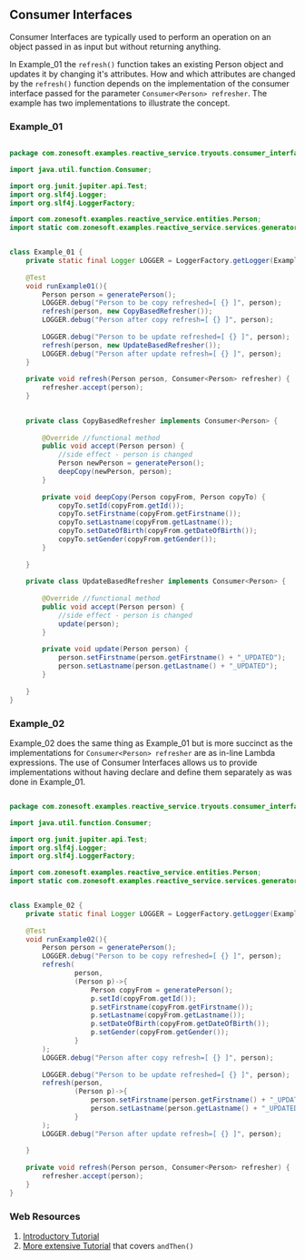 ## Consumer Interfaces
Consumer Interfaces are typically used to perform an operation on an object passed in as input but without returning anything. 

In Example_01 the `refresh()` function takes an existing Person object and updates it by changing it's attributes. How and which attributes are changed by the `refresh()` function depends on the implementation of the consumer interface passed for the parameter `Consumer<Person> refresher`. The example has two implementations to illustrate the concept.


### Example_01

```java

package com.zonesoft.examples.reactive_service.tryouts.consumer_interface;

import java.util.function.Consumer;

import org.junit.jupiter.api.Test;
import org.slf4j.Logger;
import org.slf4j.LoggerFactory;

import com.zonesoft.examples.reactive_service.entities.Person;
import static com.zonesoft.examples.reactive_service.services.generator.PersonGenerator.generatePerson;


class Example_01 {
	private static final Logger LOGGER = LoggerFactory.getLogger(Example_01.class);
	
	@Test
	void runExample01(){
		Person person = generatePerson();
		LOGGER.debug("Person to be copy refreshed=[ {} ]", person);
		refresh(person, new CopyBasedRefresher());
		LOGGER.debug("Person after copy refresh=[ {} ]", person);
		
		LOGGER.debug("Person to be update refreshed=[ {} ]", person);
		refresh(person, new UpdateBasedRefresher());
		LOGGER.debug("Person after update refresh=[ {} ]", person);	
	}
	
	private void refresh(Person person, Consumer<Person> refresher) {
		refresher.accept(person);	
	}
	

	private class CopyBasedRefresher implements Consumer<Person> {
		
		@Override //functional method
		public void accept(Person person) {
			//side effect - person is changed
			Person newPerson = generatePerson();
			deepCopy(newPerson, person);
		}
		
		private void deepCopy(Person copyFrom, Person copyTo) {
			copyTo.setId(copyFrom.getId());
			copyTo.setFirstname(copyFrom.getFirstname());
			copyTo.setLastname(copyFrom.getLastname());
			copyTo.setDateOfBirth(copyFrom.getDateOfBirth());
			copyTo.setGender(copyFrom.getGender());
		}
		
	}
	
	private class UpdateBasedRefresher implements Consumer<Person> {
		
		@Override //functional method
		public void accept(Person person) {
			//side effect - person is changed
			update(person);
		}
		
		private void update(Person person) {
			person.setFirstname(person.getFirstname() + "_UPDATED");
			person.setLastname(person.getLastname() + "_UPDATED");
		}
		
	}
}

```

### Example_02
Example_02 does the same thing as Example_01 but is more succinct as the implementations for `Consumer<Person> refresher` are as in-line Lambda expressions. The use of Consumer Interfaces allows us to provide implementations without having declare and define them separately as was done in Example_01.


```java

package com.zonesoft.examples.reactive_service.tryouts.consumer_interface;

import java.util.function.Consumer;

import org.junit.jupiter.api.Test;
import org.slf4j.Logger;
import org.slf4j.LoggerFactory;

import com.zonesoft.examples.reactive_service.entities.Person;
import static com.zonesoft.examples.reactive_service.services.generator.PersonGenerator.generatePerson;


class Example_02 {
	private static final Logger LOGGER = LoggerFactory.getLogger(Example_02.class);
	
	@Test
	void runExample02(){
		Person person = generatePerson();
		LOGGER.debug("Person to be copy refreshed=[ {} ]", person);
		refresh(
				person,
				(Person p)->{
					Person copyFrom = generatePerson();
					p.setId(copyFrom.getId());
					p.setFirstname(copyFrom.getFirstname());
					p.setLastname(copyFrom.getLastname());
					p.setDateOfBirth(copyFrom.getDateOfBirth());
					p.setGender(copyFrom.getGender());
				}
		);
		LOGGER.debug("Person after copy refresh=[ {} ]", person);
		
		LOGGER.debug("Person to be update refreshed=[ {} ]", person);
		refresh(person, 
				(Person p)->{ 	
					person.setFirstname(person.getFirstname() + "_UPDATED");
					person.setLastname(person.getLastname() + "_UPDATED");
				}
		);
		LOGGER.debug("Person after update refresh=[ {} ]", person);	
		
	}
	
	private void refresh(Person person, Consumer<Person> refresher) {
		refresher.accept(person);	
	}
}


```


### Web Resources
1. [Introductory Tutorial](https://www.geeksforgeeks.org/java-8-consumer-interface-in-java-with-examples/)
2. [More extensive Tutorial](https://www.javabrahman.com/java-8/java-8-java-util-function-consumer-tutorial-with-examples/) that covers `andThen()`

